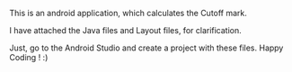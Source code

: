This is an android application, which calculates the Cutoff mark.

I have attached the Java files and Layout files, for clarification.

Just, go to the Android Studio and create a project with these files. 
Happy Coding ! 
:)

